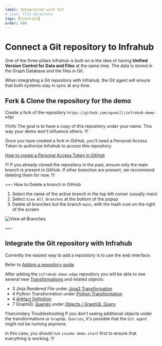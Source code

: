 ```yaml
---
label: Integration with Git
# icon: file-directory
tags: [tutorial]
order: 600
---
```


# Connect a Git repository to Infrahub

One of the three pillars Infrahub is built on is the idea of having **Unified Version Control for Data and Files** at the same time. The data is stored in the Graph Database and the files in Git.

When integrating a Git repository with Infrahub, the Git agent will ensure that both systems stay in sync at any time.

## Fork & Clone the repository for the demo

Create a fork of the repository `https://github.com/opsmill/infrahub-demo-edge`

!!!info
The goal is to have a copy of this repository under your name. This way your demo won't influence others.
!!!

Once you have created a fork in GitHub, you'll need a Personal Access Token to authorize Infrahub to access this repository.

[How to create a Personal Access Token in GitHub](/guides/repository#personal-access-token)


!!!
If you already cloned the repository in the past, ensure only the main branch is present in GitHub.
If other branches are present, we recommend deleting them for now.
!!!

==- How to Delete a branch in GitHub

  1. Select the name of the active branch in the top left corner (usually main)
  2. Select `View All Branches` at the bottom of the popup
  3. Delete all branches but the branch `main`, with the trash icon on the right of the screen

  ![View all Branches](../../media/github_view_all_branches.png)

==-

## Integrate the Git repository with Infrahub

Currently the easiest way to add a repository is to use the web interface.

Refer to [Adding a repository guide](/guides/repository)

After adding the `infrahub-demo-edge` repository you will be able to see several new [Transformations](/topics/transformation) and related objects:

- 3 Jinja Rendered File under [Jinja2 Transformation](http://localhost:8000/objects/CoreTransformJinja2/)
- 4 Python Transformation under [Python Transformation](http://localhost:8000/objects/CoreTransformPython)
- 4 [Artifact Definition](http://localhost:8000/objects/CoreArtifactDefinition)
- 7 GraphQL [Queries](/topics/graphql) under [Objects / GraphQL Query](http://localhost:8000/objects/GraphQLQuery/)

!!!secondary Troubleshooting
If you don't seeing additional objects under the transformations or `GraphQL Queries`, it's possible that the `Git agent` might not be running anymore.

In this case, you should run `invoke demo.start` first to ensure that everything is working.
!!!
